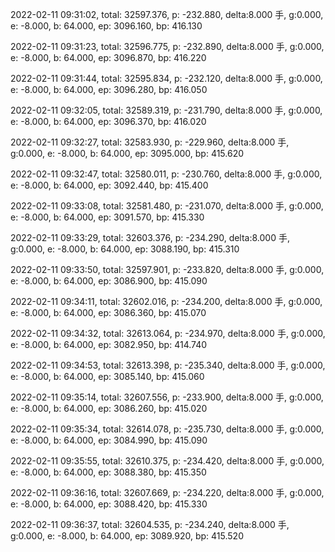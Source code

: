 2022-02-11 09:31:02, total: 32597.376, p: -232.880, delta:8.000 手, g:0.000, e: -8.000, b: 64.000, ep: 3096.160, bp: 416.130

2022-02-11 09:31:23, total: 32596.775, p: -232.890, delta:8.000 手, g:0.000, e: -8.000, b: 64.000, ep: 3096.870, bp: 416.220

2022-02-11 09:31:44, total: 32595.834, p: -232.120, delta:8.000 手, g:0.000, e: -8.000, b: 64.000, ep: 3096.280, bp: 416.050

2022-02-11 09:32:05, total: 32589.319, p: -231.790, delta:8.000 手, g:0.000, e: -8.000, b: 64.000, ep: 3096.370, bp: 416.020

2022-02-11 09:32:27, total: 32583.930, p: -229.960, delta:8.000 手, g:0.000, e: -8.000, b: 64.000, ep: 3095.000, bp: 415.620

2022-02-11 09:32:47, total: 32580.011, p: -230.760, delta:8.000 手, g:0.000, e: -8.000, b: 64.000, ep: 3092.440, bp: 415.400

2022-02-11 09:33:08, total: 32581.480, p: -231.070, delta:8.000 手, g:0.000, e: -8.000, b: 64.000, ep: 3091.570, bp: 415.330

2022-02-11 09:33:29, total: 32603.376, p: -234.290, delta:8.000 手, g:0.000, e: -8.000, b: 64.000, ep: 3088.190, bp: 415.310

2022-02-11 09:33:50, total: 32597.901, p: -233.820, delta:8.000 手, g:0.000, e: -8.000, b: 64.000, ep: 3086.900, bp: 415.090

2022-02-11 09:34:11, total: 32602.016, p: -234.200, delta:8.000 手, g:0.000, e: -8.000, b: 64.000, ep: 3086.360, bp: 415.070

2022-02-11 09:34:32, total: 32613.064, p: -234.970, delta:8.000 手, g:0.000, e: -8.000, b: 64.000, ep: 3082.950, bp: 414.740

2022-02-11 09:34:53, total: 32613.398, p: -235.340, delta:8.000 手, g:0.000, e: -8.000, b: 64.000, ep: 3085.140, bp: 415.060

2022-02-11 09:35:14, total: 32607.556, p: -233.900, delta:8.000 手, g:0.000, e: -8.000, b: 64.000, ep: 3086.260, bp: 415.020

2022-02-11 09:35:34, total: 32614.078, p: -235.730, delta:8.000 手, g:0.000, e: -8.000, b: 64.000, ep: 3084.990, bp: 415.090

2022-02-11 09:35:55, total: 32610.375, p: -234.420, delta:8.000 手, g:0.000, e: -8.000, b: 64.000, ep: 3088.380, bp: 415.350

2022-02-11 09:36:16, total: 32607.669, p: -234.220, delta:8.000 手, g:0.000, e: -8.000, b: 64.000, ep: 3088.420, bp: 415.330

2022-02-11 09:36:37, total: 32604.535, p: -234.240, delta:8.000 手, g:0.000, e: -8.000, b: 64.000, ep: 3089.920, bp: 415.520